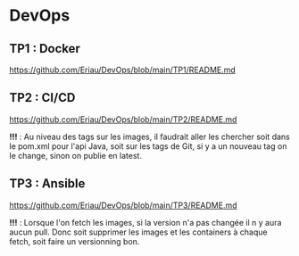 # DevOps

## TP1 : Docker

https://github.com/Eriau/DevOps/blob/main/TP1/README.md

## TP2 : CI/CD

https://github.com/Eriau/DevOps/blob/main/TP2/README.md

**!!!** : Au niveau des tags sur les images, il faudrait aller les chercher soit dans le pom.xml pour l'api Java, soit sur les tags de Git, si y a un nouveau tag on le change, sinon on publie en latest.


## TP3 : Ansible

https://github.com/Eriau/DevOps/blob/main/TP3/README.md

**!!!** : Lorsque l'on fetch les images, si la version n'a pas changée il n y aura aucun pull. Donc soit supprimer les images et les containers à chaque fetch, soit faire un versionning bon.